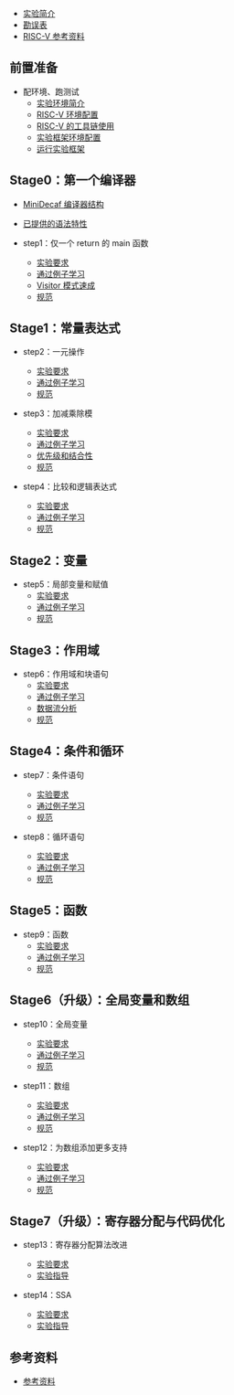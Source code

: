 * [实验简介](README.md)
* [勘误表](docs/step0/errate.md)
* [RISC-V 参考资料](docs/ref/riscv.md)
## 前置准备

* 配环境、跑测试
  * [实验环境简介](docs/step0/intro.md)
  * [RISC-V 环境配置](docs/step0/riscv_env.md)
  * [RISC-V 的工具链使用](docs/step0/riscv.md)
  * [实验框架环境配置](docs/step0/env.md)
  * [运行实验框架](docs/step0/testing.md)

## Stage0：第一个编译器

* [MiniDecaf 编译器结构](docs/step1/arch.md)
* [已提供的语法特性](docs/step1/provided.md)

* step1：仅一个 return 的 main 函数
  * [实验要求](docs/step1/intro.md)
  * [通过例子学习](docs/step1/example.md)
  * [Visitor 模式速成](docs/step1/visitor.md)
  * [规范](docs/step1/spec.md)

## Stage1：常量表达式
* step2：一元操作
  * [实验要求](docs/step2/intro.md)
  * [通过例子学习](docs/step2/example.md)
  * [规范](docs/step2/spec.md)

* step3：加减乘除模
  * [实验要求](docs/step3/intro.md)
  * [通过例子学习](docs/step3/example.md)
  * [优先级和结合性](docs/step3/precedence.md)
  * [规范](docs/step3/spec.md)

* step4：比较和逻辑表达式
  * [实验要求](docs/step4/intro.md)
  * [通过例子学习](docs/step4/example.md)
  * [规范](docs/step4/spec.md)

## Stage2：变量
* step5：局部变量和赋值
  * [实验要求](docs/step5/intro.md)
  * [通过例子学习](docs/step5/example.md)
  * [规范](docs/step5/spec.md)

## Stage3：作用域
* step6：作用域和块语句
  * [实验要求](docs/step6/intro.md)
  * [通过例子学习](docs/step6/example.md)
  * [数据流分析](docs/step6/dataflow.md)
  * [规范](docs/step6/spec.md)

## Stage4：条件和循环
* step7：条件语句
  * [实验要求](docs/step7/intro.md)
  * [通过例子学习](docs/step7/example.md)
  * [规范](docs/step7/spec.md)

* step8：循环语句
  * [实验要求](docs/step8/intro.md)
  * [通过例子学习](docs/step8/example.md)
  * [规范](docs/step8/spec.md)

## Stage5：函数
* step9：函数
  * [实验要求](docs/step9/intro.md)
  * [通过例子学习](docs/step9/example.md)
  * [规范](docs/step9/spec.md)

## Stage6（升级）：全局变量和数组
* step10：全局变量
  * [实验要求](docs/step10/intro.md)
  * [通过例子学习](docs/step10/example.md)
  * [规范](docs/step10/spec.md)

* step11：数组
  * [实验要求](docs/step11/intro.md)
  * [通过例子学习](docs/step11/example.md)
  * [规范](docs/step11/spec.md)

* step12：为数组添加更多支持
  * [实验要求](docs/step12/intro.md)
  * [通过例子学习](docs/step12/example.md)
  * [规范](docs/step12/spec.md)

## Stage7（升级）：寄存器分配与代码优化

* step13：寄存器分配算法改进
  * [实验要求](docs/step13/intro.md)
  * [实验指导](docs/step13/example.md)

* step14：SSA
  * [实验要求](docs/step14/intro.md)
  * [实验指导](docs/step14/example.md)

## 参考资料
* [参考资料](REFERENCE.md)
